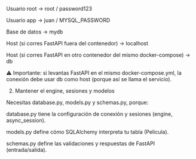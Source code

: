 Usuario root → root / password123

Usuario app → juan / MYSQL_PASSWORD

Base de datos → mydb

Host (si corres FastAPI fuera del contenedor) → localhost

Host (si corres FastAPI en otro contenedor del mismo docker-compose) → db

⚠️ Importante: si levantas FastAPI en el mismo docker-compose.yml, la conexión debe usar db como host (porque así se llama el servicio).


2. Mantener el engine, sesiones y modelos

Necesitas database.py, models.py y schemas.py, porque:

database.py tiene la configuración de conexión y sesiones (engine, async_session).

models.py define cómo SQLAlchemy interpreta tu tabla (Pelicula).

schemas.py define las validaciones y respuestas de FastAPI (entrada/salida).